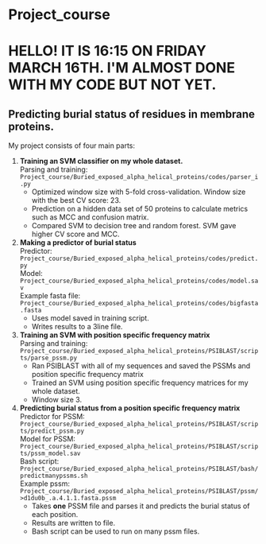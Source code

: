 # Project_course
# HELLO! IT IS 16:15 ON FRIDAY MARCH 16TH. I'M ALMOST DONE WITH MY CODE BUT NOT YET.
## Predicting burial status of residues in membrane proteins.
My project consists of four main parts:
1. **Training an SVM classifier on my whole dataset.**  
Parsing and training: `Project_course/Buried_exposed_alpha_helical_proteins/codes/parser_i.py`
	* Optimized window size with 5-fold cross-validation. Window size with the best CV score: 23.
	* Prediction on a hidden data set of 50 proteins to calculate metrics such as MCC and confusion matrix.
	* Compared SVM to decision tree and random forest. SVM gave higher CV score and MCC. 
2. **Making a predictor of burial status**  
Predictor: `Project_course/Buried_exposed_alpha_helical_proteins/codes/predict.py`  
Model: `Project_course/Buried_exposed_alpha_helical_proteins/codes/model.sav`  
Example fasta file: `Project_course/Buried_exposed_alpha_helical_proteins/codes/bigfasta.fasta`
	* Uses model saved in training script.
	* Writes results to a 3line file.  
3. **Training an SVM with position specific frequency matrix**  
Parsing and training: `Project_course/Buried_exposed_alpha_helical_proteins/PSIBLAST/scripts/parse_pssm.py`  
	* Ran PSIBLAST with all of my sequences and saved the PSSMs and position specific frequency matrix
	* Trained an SVM using position specific frequency matrices for my whole dataset.
	* Window size 3.  
4. **Predicting burial status from a position specific frequency matrix**  
Predictor for PSSM: `Project_course/Buried_exposed_alpha_helical_proteins/PSIBLAST/scripts/predict_pssm.py`  
Model for PSSM: `Project_course/Buried_exposed_alpha_helical_proteins/PSIBLAST/scripts/pssm_model.sav`  
Bash script: `Project_course/Buried_exposed_alpha_helical_proteins/PSIBLAST/bash/predictmanypssms.sh`  
Example pssm: `Project_course/Buried_exposed_alpha_helical_proteins/PSIBLAST/pssm/>d1du0b_.a.4.1.1.fasta.pssm`  
	* Takes **one** PSSM file and parses it and predicts the burial status of each position.
	* Results are written to file.	
	* Bash script can be used to run on many pssm files.


